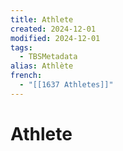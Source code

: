 ```yaml
---
title: Athlete
created: 2024-12-01
modified: 2024-12-01
tags:
  - TBSMetadata
alias: Athlète
french:
  - "[[1637 Athletes]]"
---
```

# Athlete
